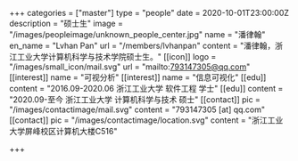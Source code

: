 +++
categories = ["master"]
type = "people"
date = 2020-10-01T23:00:00Z
description = "硕士生"
image = "/images/peopleimage/unknown_people_center.jpg"
name = "潘律翰"
en_name = "Lvhan Pan"
url = "/members/lvhanpan"
content = "潘律翰，浙江工业大学计算机科学与技术学院硕士生。"
[[icon]]
logo = "/images/small_icon/mail.svg"
url = "mailto:793147305@qq.com"
[[interest]]
name = "可视分析"
[[interest]]
name = "信息可视化"
[[edu]]
content = "2016.09-2020.06 浙江工业大学 软件工程 学士"
[[edu]]
content = "2020.09-至今 浙江工业大学 计算机科学与技术 硕士"
[[contact]]
pic = "/images/contactimage/mail.svg"
content = "793147305 [at] qq.com"
[[contact]]
pic = "/images/contactimage/location.svg"
content = "浙江工业大学屏峰校区计算机大楼C516"

+++
